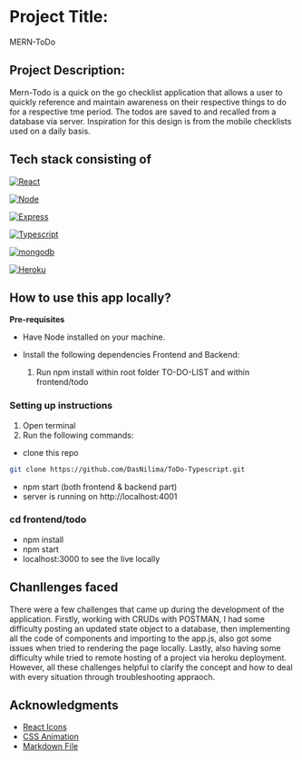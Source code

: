 # Project Title: 

MERN-ToDo

## Project Description:

Mern-Todo is a quick on the go checklist application that allows a user to quickly reference and maintain awareness on their respective things to do for a respective tme period. The todos are saved to and recalled from a database via server. Inspiration for this design is from the mobile checklists used on a daily basis.


## Tech stack consisting of

[![React][React.js]][React-url]
 
[![Node][Node.js]][Node-url]

[![Express][Express.js]][Express-url]

[![Typescript][TypeScript.js]][Typescript-url]

[![mongodb][MongoDB]][mongodb-url]

[![Heroku][HeroKU]][Heroku-url]



## How to use this app locally?

**Pre-requisites**

- Have Node installed on your machine.

-  Install the following dependencies
    Frontend and Backend:
      1. Run npm install within root folder TO-DO-LIST and within frontend/todo


### Setting up instructions

1. Open terminal
2. Run the following commands:
- clone this repo
```sh 
git clone https://github.com/DasNilima/ToDo-Typescript.git 
```
   - npm start (both frontend & backend part)
   - server is running on http://localhost:4001

### cd frontend/todo
- npm install
- npm start
- localhost:3000 to see the live locally

## Chanllenges faced

There were a few challenges that came up during the development of the application. Firstly, working with  CRUDs with  POSTMAN, I had some difficulty posting an updated state object to a database, then implementing all the code of components and importing to the app.js, also got some issues when tried to rendering the page locally. Lastly, also having some difficulty while tried to remote hosting of a project via heroku deployment. However, all these challenges helpful to clarify the concept  and how to deal with every situation through troubleshooting appraoch.


<!--  Make technologies links takes you to the documentation -->

[React.js]: https://img.shields.io/badge/-React-61DBFB?style=for-the-badge&labelColor=black&logo=react&logoColor=61DBFB
[React-url]: https://reactjs.org/

[Node.js]:https://img.shields.io/badge/-Nodejs-3C873A?style=for-the-badge&labelColor=black&logo=node.js&logoColor=3C873A
[Node-url]:https://nodejs.org/en/

[Typescript.js]:https://img.shields.io/badge/-Typescript-007acc?style=for-the-badge&labelColor=black&logo=typescript&logoColor=007acc
[Typescript-url]:https://typescriptlang.org/

[MongoDB]:https://img.shields.io/badge/MongoDB-4EA94B?style=for-the-badge&labelColor=green&logo=mongodb&logoColor=white
[mongodb-url]:https://www.mongodb.com/

[Express.js]:https://img.shields.io/badge/Express.js-000000?style=for-the-badge&labelColor=black&logo=express&logoColor=white
[Express-url]: https://expressjs.com/

[Heroku]:https://img.shields.io/badge/Heroku-430098?style=for-the-badge&logo=heroku&logoColor=white
[Heroku-url]: https://heroku.com/


<!-- ACKNOWLEDGMENTS -->
## Acknowledgments

* [React Icons](https://react-icons.github.io/react-icons/search)
* [CSS Animation](https://www.w3schools.com/)
* [Markdown File](https://docs.github.com/)
